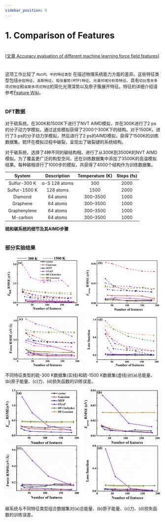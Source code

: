 ```yaml
---
sidebar_position: 0
---
```


# 1. Comparison of Features

#
[[文章 Accuracy evaluation of different machine learning force field features]](https://iopscience.iop.org/article/10.1088/1367-2630/acf2bb/pdf)

#
这项工作比较了 `MatPL 中的特征类型` 在描述物理系统能力方面的差异。这些特征类型包括`余弦特征`、`高斯特征`、`矩张量势(MTP)特征`、`光谱邻域分析势特征`、具有`切比雪夫多项式特征`和`高斯多项式特征`的简化光滑深势以及原子簇展开特征。特征的详细介绍请参考[Feature Wiki](../models/nn/README.md)。

#
### DFT数据

对于硫系统，在300K和1500K下进行了NVT AIMD模拟，并在300K进行了2 ps的分子动力学模拟。通过这些模拟获得了2000个300K下的结构。对于1500K，进行了3 ps的分子动力学模拟，然后进行了2 ps的AIMD模拟，获得了1500K的训练数据集。硫环在模拟过程中破裂，呈现出了破裂键的系统结构。

对于碳系统，选择了4种不同的碳结构相，进行了从300K到3500K的NVT AIMD模拟。为了覆盖更广泛的构型空间，还在训练数据集中添加了3500K的高温模拟结果。每种碳相进行了1000步的模拟，共获得了4000个结构作为训练数据集。

|    System     | Description   | Temperature (K) | Steps (fs) |
|:-------------:|:-------------:|:----------------:|:----------:|
|  Sulfur-300 K | α-S 128 atoms |        300       |    2000    |
| Sulfur-1500 K |   128 atoms   |       1500       |    2000    |
|    Diamond    |    64 atoms   |      300–3500    |    1000    |
|   Graphene    |    64 atoms   |      300–3500    |    1000    |
|  Graphenylene |    64 atoms   |      300–3500    |    1000    |
|    M-carbon   |    64 atoms   |      300–3500    |    1000    |

 **硫和碳系统的细节及其AIMD步骤**
#
 ### 部分实验结果

![proportion_time](./pictures/exp_1_e_f_loss.png)

不同特征类型的硫-300 K数据集(实线)和硫-1500 K数据集(虚线)对(a)总能量、(b)原子能量、(c)力、(d)损失函数的训练误差。


<!-- ![proportion_time](./pictures/exp_1_e_f_loss_2.png)

硫-300 K和硫-1500 K组合数据集和不同特征类型对(a)总能量、(b)原子能量、(c)力、(d)损失函数的训练误差。 -->


![proportion_time](./pictures/exp_1_e_f_loss_3.png)

碳系统与不同特征类型组合数据集对(a)总能量、(b)原子能量、(c)力、(d)损失函数的训练误差。
